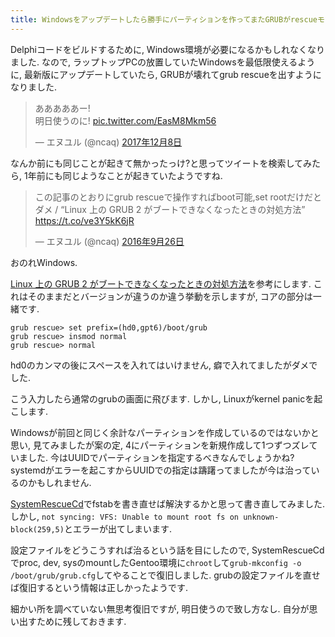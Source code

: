 ```yaml
---
title: Windowsをアップデートしたら勝手にパーティションを作ってまたGRUBがrescueモードになってしまったのでSystemRescueCdでchrootしてfstabを書き換えてgrub-mkconfigをやり直したら治りました
---
```


Delphiコードをビルドするために,
Windows環境が必要になるかもしれなくなりました.
なので,
ラップトップPCの放置していたWindowsを最低限使えるように,
最新版にアップデートしていたら,
GRUBが壊れてgrub rescueを出すようになりました.

<blockquote class="twitter-tweet" data-lang="ja"><p lang="ja" dir="ltr">あああああー!<br />明日使うのに! <a href="https://t.co/EasM8Mkm56">pic.twitter.com/EasM8Mkm56</a></p>&mdash; エヌユル (@ncaq) <a href="https://twitter.com/ncaq/status/939120816154853376?ref_src=twsrc%5Etfw">2017年12月8日</a></blockquote>

なんか前にも同じことが起きて無かったっけ?と思ってツイートを検索してみたら,
1年前にも同じようなことが起きていたようですね.

<blockquote class="twitter-tweet" data-lang="ja"><p lang="ja" dir="ltr">この記事のとおりにgrub rescueで操作すればboot可能,set rootだけだとダメ / “Linux 上の GRUB 2 がブートできなくなったときの対処方法” <a href="https://t.co/ve3Y5kK6jR">https://t.co/ve3Y5kK6jR</a></p>&mdash; エヌユル (@ncaq) <a href="https://twitter.com/ncaq/status/780416221938225152?ref_src=twsrc%5Etfw">2016年9月26日</a></blockquote>

おのれWindows.

[Linux 上の GRUB 2 がブートできなくなったときの対処方法](https://jp.linux.com/news/linuxcom-exclusive/418274-lco20140625)を参考にします.
これはそのままだとバージョンが違うのか違う挙動を示しますが,
コアの部分は一緒です.

~~~text
grub rescue> set prefix=(hd0,gpt6)/boot/grub
grub rescue> insmod normal
grub rescue> normal
~~~

hd0のカンマの後にスペースを入れてはいけません,
癖で入れてましたがダメでした.

こう入力したら通常のgrubの画面に飛びます.
しかし,
Linuxがkernel panicを起こします.

Windowsが前回と同じく余計なパーティションを作成しているのではないかと思い,
見てみましたが案の定,
4にパーティションを新規作成して1つずつズレていました.
今はUUIDでパーティションを指定するべきなんでしょうかね?
systemdがエラーを起こすからUUIDでの指定は躊躇ってましたが今は治っているのかもしれません.

[SystemRescueCd](http://www.system-rescue-cd.org/)でfstabを書き直せば解決するかと思って書き直してみました.
しかし,
`not syncing: VFS: Unable to mount root fs on unknown-block(259,5)`とエラーが出てしまいます.

設定ファイルをどうこうすれば治るという話を目にしたので,
SystemRescueCdでproc, dev, sysのmountしたGentoo環境に`chroot`して`grub-mkconfig -o /boot/grub/grub.cfg`してやることで復旧しました.
grubの設定ファイルを直せば復旧するという情報は正しかったようです.

細かい所を調べていない無思考復旧ですが,
明日使うので致し方なし.
自分が思い出すために残しておきます.
